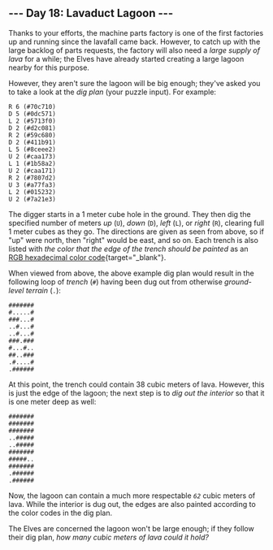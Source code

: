 ## \-\-- Day 18: Lavaduct Lagoon \-\--

Thanks to your efforts, the machine parts factory is one of the first
factories up and running since the lavafall came back. However, to catch
up with the large backlog of parts requests, the factory will also need
a *large supply of lava* for a while; the Elves have already started
creating a large lagoon nearby for this purpose.

However, they aren\'t sure the lagoon will be big enough; they\'ve asked
you to take a look at the *dig plan* (your puzzle input). For example:

    R 6 (#70c710)
    D 5 (#0dc571)
    L 2 (#5713f0)
    D 2 (#d2c081)
    R 2 (#59c680)
    D 2 (#411b91)
    L 5 (#8ceee2)
    U 2 (#caa173)
    L 1 (#1b58a2)
    U 2 (#caa171)
    R 2 (#7807d2)
    U 3 (#a77fa3)
    L 2 (#015232)
    U 2 (#7a21e3)

The digger starts in a 1 meter cube hole in the ground. They then dig
the specified number of meters *up* (`U`), *down* (`D`), *left* (`L`),
or *right* (`R`), clearing full 1 meter cubes as they go. The directions
are given as seen from above, so if \"up\" were north, then \"right\"
would be east, and so on. Each trench is also listed with *the color
that the edge of the trench should be painted* as an [RGB hexadecimal
color
code](https://en.wikipedia.org/wiki/RGB_color_model#Numeric_representations){target="_blank"}.

When viewed from above, the above example dig plan would result in the
following loop of *trench* (`#`) having been dug out from otherwise
*ground-level terrain* (`.`):

    #######
    #.....#
    ###...#
    ..#...#
    ..#...#
    ###.###
    #...#..
    ##..###
    .#....#
    .######

At this point, the trench could contain 38 cubic meters of lava.
However, this is just the edge of the lagoon; the next step is to *dig
out the interior* so that it is one meter deep as well:

    #######
    #######
    #######
    ..#####
    ..#####
    #######
    #####..
    #######
    .######
    .######

Now, the lagoon can contain a much more respectable *`62`* cubic meters
of lava. While the interior is dug out, the edges are also painted
according to the color codes in the dig plan.

The Elves are concerned the lagoon won\'t be large enough; if they
follow their dig plan, *how many cubic meters of lava could it hold?*
